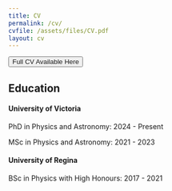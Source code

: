 ```yaml
---
title: CV
permalink: /cv/
cvfile: /assets/files/CV.pdf
layout: cv
---
```

<button class="rounded-button"><a style="text-decoration:none" href="{{ site.baseurl }}{{ page.cvfile }}">Full CV Available Here</a></button>

<h2> Education </h2>
<h4> University of Victoria </h4>
PhD in Physics and Astronomy: 2024 - Present

MSc in Physics and Astronomy: 2021 - 2023

<h4> University of Regina </h4>
BSc in Physics with High Honours: 2017 - 2021

